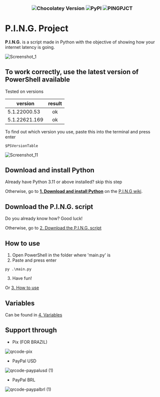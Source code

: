 <h3 align="center">

 ![Chocolatey Version](https://img.shields.io/chocolatey/v/python?label=python&style=flat-square&logo=python) ![PyPI](https://img.shields.io/pypi/v/ping3?label=ping3&style=flat-square) ![PINGPJCT](https://img.shields.io/badge/p.i.n.g.-pjct-%23000000?style=flat-square&logo=powershell)
</h3>


# P.I.N.G. Project

**P.I.N.G.** is a script made in Python with the objective of showing how your internet latency is going.

![Screenshot_1](https://user-images.githubusercontent.com/104078248/209587534-10458fdb-34a8-4c79-b426-dbdd902d0154.png)

## To work correctly, use the latest version of PowerShell available

Tested on versions

| version | result |
| ------------- | :-: |
| 5.1.22000.53  | ok  |
| 5.1.22621.169 | ok  |

To find out which version you use, paste this into the terminal and press enter
```
$PSVersionTable
```

![Screenshot_11](https://user-images.githubusercontent.com/104078248/209885199-5eeeeae8-193d-4a63-a8c0-14f07abd84ea.png)

## Download and install Python 

Already have Python 3.11 or above installed? skip this step

Otherwise, go to **[1. Download and install Python](https://github.com/sjsdouglas/ping/wiki/_new#download-and-install-python)** on the [P.I.N.G wiki](https://github.com/sjsdouglas/ping/wiki/P.I.N.G-Wiki).

## Download the P.I.N.G. script

Do you already know how? Good luck!

Otherwise, go to [2. Download the P.I.N.G. script](https://github.com/sjsdouglas/ping/wiki/P.I.N.G-Wiki#2-download-the-ping-script)

## How to use

1. Open PowerShell in the folder where 'main.py' is
2. Paste and press enter

```shell
py .\main.py
```

3. Have fun!

Or [3. How to use](https://github.com/sjsdouglas/ping/wiki/P.I.N.G-Wiki#3-how-to-use)

## Variables

Can be found in [4. Variables](https://github.com/sjsdouglas/ping/wiki/P.I.N.G-Wiki#4-variables)

## Support through


 * Pix (FOR BRAZIL)

  ![qrcode-pix](https://user-images.githubusercontent.com/104078248/209589139-08adb33c-9ce5-4dc0-a15d-4aa6fdd9c0ad.png)

 * PayPal USD 
 
  ![qrcode-paypalusd (1)](https://user-images.githubusercontent.com/104078248/209590580-1cb822d8-313e-4124-9953-2e66bc57ced6.png)
 
 * PayPal BRL
 
  ![qrcode-paypalbrl (1)](https://user-images.githubusercontent.com/104078248/209726203-6c0a8156-9c74-445f-9521-02b2ccbd7d90.png) 

